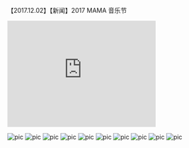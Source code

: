 【2017.12.02】【新闻】2017 MAMA 音乐节      
<div class="embed-container">
  <iframe
      src="https://video.h5.weibo.cn/1034:a1c61c44ca0d8d5e49157cd2ca1e4be4/4180223115266808"
      width="335"
      height="240"
      frameborder="0"
      allowfullscreen="">
  </iframe>
</div>

![pic](./1.jpg)
![pic](./2.gif)
![pic](./3.gif)
![pic](./4.gif)
![pic](./5.gif)
![pic](./6.gif)
![pic](./7.gif)
![pic](./8.gif)
![pic](./9.jpg)
![pic](./10.jpg)
